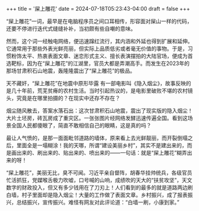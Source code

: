 +++
title = '屎上雕花'
date = 2024-07-18T05:23:43-04:00
draft = false
+++

“屎上雕花”一词，最早是在电脑程序员之间口耳相传，形容面对屎山一样的代码，还要不停进行迭代式缝缝补补，当初颇有些自嘲的意味。


然而，这个词一经触电网络，便迅速蹿红流行，其内涵和外延也得到扩展和延伸。它通常用于那些外表光鲜亮丽，但实际上品质低劣或者毫无价值的事物。于是，习惯粉饰太平、热衷表面文章、迷恋形式主义、擅长表演摆拍的大陆官场，便成为首选靶标，因为在“屎上雕花”的江湖里，官员大都是弄潮高手。而发生在2023年的那场甘肃积石山地震，轰隆隆震出了“屎上雕花”的极品。

天不藏奸，“屎上雕花”在地震中原形毕露
有一部电影叫《隐入烟尘》，故事反映的是几十年前，荒芜贫瘠的农村生活。当时引起热议的，是电影里破败不堪的农村镜头，究竟是在哪里拍摄的？在现实中还存不存在？

烟尘随风散去，答案水落石出：这次甘肃积石山地震，震出了现实版的隐入烟尘！大片土坯房，砖瓦房成了重灾区。一张张图片经网络发酵迅速传遍全国。看到这场景全国人民都傻眼了，简直不敢相信自己的眼睛，这是真的吗？

最让人气愤的，是那一面面毗邻道路的墙体，原来看上去光鲜靓丽，而开裂倒塌之后，里面全是一塌糊涂！我的天哪，所谓“建设美丽乡村”，其实不是建出来的，而是画出来的、刷出来的、贴出来的、喷出来的——一句话：就是“屎上雕花”糊弄出来的呀！

“屎上雕花”，美丽无比，臭不可闻。习近平亲自督阵，胡春华挂帅统兵，各级官员忙活抓狂，党媒喉舌极力吹嘘，口号喊的山响，成绩吹的天大的“扶贫攻坚”，天文数字的财政投入，但又有多少钱用在了刀刃上！人们看到的最多的就是道路两边刷白墙，村子里面却是隐入烟尘！大量的工作做了表面文章。乡村振兴，成了报表振兴，总结振兴，宣传振兴。难怪有网友对此评论道：“白墙一刷，小康到家。”